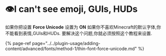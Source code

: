 # 👁I can't see emoji, GUIs, HUDs

如果你把设置 **Force Unicode** 设置为 **ON** 如果你不喜欢Minecraft的默认字体,你不能看到表情,GUIs和HUDs. 要解决这个问题,你就必须按照这个教程来设置.

{% page-ref page="../../plugin-usage/adding-content/advanced/fonts/method-1/thin-font-force-unicode.md" %}

